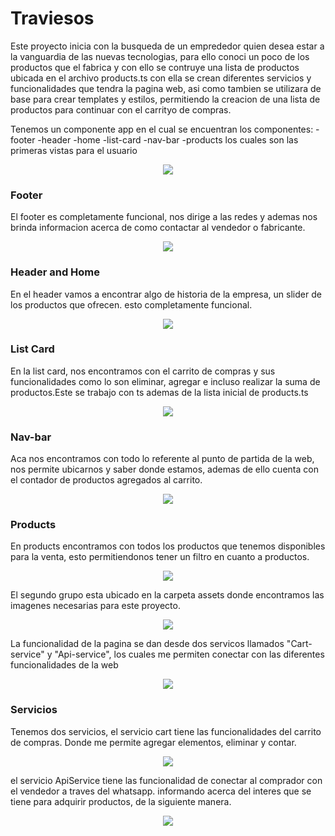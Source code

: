 <p align=center>
  <h1>Traviesos</h1>
</p>

Este proyecto inicia con la busqueda de un emprededor quien desea estar a la vanguardia de las nuevas tecnologias, para ello conoci un poco de los productos que el fabrica y con ello se contruye una lista de productos ubicada en el archivo products.ts con ella se crean diferentes servicios y funcionalidades que tendra la pagina web, asi como tambien se utilizara de base para crear templates y estilos, permitiendo la creacion de una lista de productos para continuar con el carrityo de compras.

Tenemos un componente app en el cual se encuentran los componentes:
-footer
-header
-home
-list-card
-nav-bar
-products
los cuales son las primeras vistas para el usuario
<p align=center>
  <img src="https://i.postimg.cc/BbYBttMk/app.png">
</p>

<h3> Footer </h3>
El footer es completamente funcional, nos dirige a las redes y ademas nos brinda informacion acerca de como contactar al vendedor o fabricante.
<p align=center>
  <img src="https://i.postimg.cc/L4bCV6tv/img.png">
</p>

<h3> Header and Home </h3>
En el header vamos a encontrar algo de historia de la empresa, un slider de los productos que ofrecen. esto completamente funcional.
<p align=center>
  <img src="https://i.postimg.cc/4xNj8FKQ/header.png">
</p>

<h3> List Card </h3>
En la list card, nos encontramos con el carrito de compras y sus funcionalidades como lo son eliminar, agregar e incluso realizar la suma de productos.Este se trabajo con ts ademas de la lista inicial de products.ts
<p align=center>
  <img src="https://i.postimg.cc/0QFJ432M/listcart.png">
</p>

<h3> Nav-bar </h3>
Aca nos encontramos con todo lo referente al punto de partida de la web, nos permite ubicarnos y saber donde estamos, ademas de ello cuenta con el contador de productos agregados al carrito.
<p align=center>
  <img src="https://i.postimg.cc/SRRz14hp/navbar.png">
</p>

<h3>Products </h3>
En products encontramos con todos los productos que tenemos disponibles para la venta, esto permitiendonos tener un filtro en cuanto a productos.
<p align=center>
  <img src="https://i.postimg.cc/76WL6Tpp/products.png">
</p>
El segundo grupo esta ubicado en la carpeta assets donde encontramos las imagenes necesarias para este proyecto.
<p align=center>
  <img src="https://i.postimg.cc/prbgqW8m/footer.png">
</p>

La funcionalidad de la pagina se dan desde dos servicos llamados "Cart-service" y "Api-service", los cuales me permiten conectar con las diferentes funcionalidades de la web
<p align=center>
  <img src=https://i.postimg.cc/1tLWsv52/service.png"">
</p>

<h3> Servicios </h3>
Tenemos dos servicios, el servicio cart tiene las funcionalidades del carrito de compras. Donde me permite agregar elementos, eliminar y contar. 
<p align=center>
  <img src=https://i.postimg.cc/3xdDFYZj/cart.png>
</p>

el servicio ApiService tiene las funcionalidad de conectar al comprador con el vendedor a traves del whatsapp. informando acerca del interes que se tiene para adquirir productos, de la siguiente manera.

<p align=center>
  <img src=https://i.postimg.cc/KcpGrLpV/api.png>
</p>


